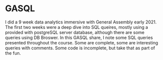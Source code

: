 # GASQL
I did a 9 week data analytics immersive with General Assembly early 2021. The first two weeks were a deep dive into SQL queires, mostly 
using a provided with postgreSQL server database, although there are some queries using DB Broswer.
In this GASQL share, I note some SQL queries presented throughout the course. Some are complete, some are interesting queries with comments.
Some code is incomplete, but take that as part of the fun. 
